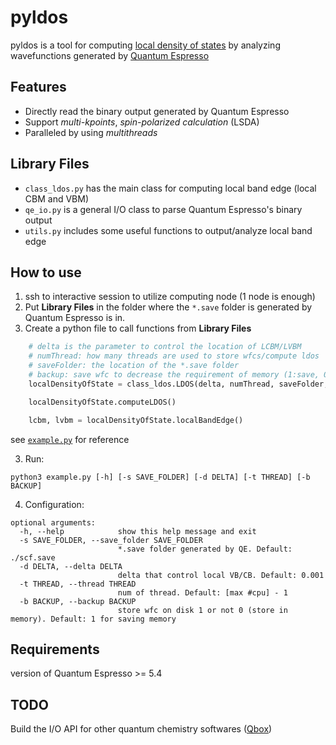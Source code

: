 # pyldos

pyldos is a tool for computing [local density of states](https://en.wikipedia.org/wiki/Density_of_states) by analyzing wavefunctions generated by [Quantum Espresso](https://www.quantum-espresso.org)

## Features
* Directly read the binary output generated by Quantum Espresso 
* Support *multi-kpoints*, *spin-polarized calculation* (LSDA)
* Paralleled by using *multithreads* 

## Library Files
* `class_ldos.py` has the main class for computing local band edge (local CBM and VBM)
* `qe_io.py` is a general I/O class to parse Quantum Espresso's binary output
* `utils.py` includes some useful functions to output/analyze local band edge

## How to use

1. ssh to interactive session to utilize computing node (1 node is enough)
2. Put **Library Files** in the folder where the `*.save` folder is generated by Quantum Espresso is in.
3. Create a python file to call functions from **Library Files**
```python
    # delta is the parameter to control the location of LCBM/LVBM
    # numThread: how many threads are used to store wfcs/compute ldos
    # saveFolder: the location of the *.save folder 
    # backup: save wfc to decrease the requirement of memory (1:save, 0: not save) 
    localDensityOfState = class_ldos.LDOS(delta, numThread, saveFolder, backup)

    localDensityOfState.computeLDOS()

    lcbm, lvbm = localDensityOfState.localBandEdge()

```
see [`example.py`](./example.py) for reference

3. Run:
```
python3 example.py [-h] [-s SAVE_FOLDER] [-d DELTA] [-t THREAD] [-b BACKUP]
```
4. Configuration:
```
optional arguments:
  -h, --help            show this help message and exit
  -s SAVE_FOLDER, --save_folder SAVE_FOLDER
                        *.save folder generated by QE. Default: ./scf.save
  -d DELTA, --delta DELTA
                        delta that control local VB/CB. Default: 0.001
  -t THREAD, --thread THREAD
                        num of thread. Default: [max #cpu] - 1
  -b BACKUP, --backup BACKUP
                        store wfc on disk 1 or not 0 (store in memory). Default: 1 for saving memory
```

## Requirements
version of Quantum Espresso >= 5.4

## TODO
Build the I/O API for other quantum chemistry softwares ([Qbox](http://qboxcode.org))
